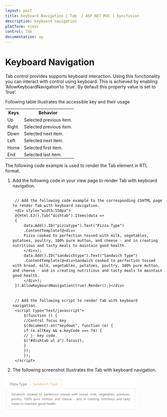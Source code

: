 ```yaml
---
layout: post
title: Keyboard Navigation | Tab  | ASP.NET MVC | Syncfusion
description: keyboard navigation
platform: ejmvc
control: Tab 
documentation: ug
---
```


# Keyboard Navigation

Tab control provides supports keyboard interaction. Using this functionality you can interact with control using keyboard. This is achieved by enabling ‘AllowKeyboardNavigation’to ‘true’. By default this property value is set to ‘true’.

Following table illustrates the accessible key and their usage

<table>
<tr>
<th>
Keys</th><th>
Behavior</th></tr>
<tr>
<td>
Up</td><td>
Selected previous item.</td></tr>
<tr>
<td>
Right</td><td>
Selected previous item.</td></tr>
<tr>
<td>
Down</td><td>
Selected next item.</td></tr>
<tr>
<td>
Left</td><td>
Selected next item.</td></tr>
<tr>
<td>
Home</td><td>
Selected first item.</td></tr>
<tr>
<td>
End</td><td>
Selected last item.</td></tr>
</table>
The following code example is used to render the Tab element in RTL format. 

1. Add the following code in your view page to render Tab with keyboard navigation.

   ~~~ cshtml
   
	// Add the following code example to the corresponding CSHTML page to render Tab with keyboard navigation.
	<div style="width:550px"> 
	@{Html.EJ().Tab("dishtab").Items(data => 
	{               
		data.Add().ID("pizzatype").Text("Pizza Type")   
		.ContentTemplate(@<div>             
		Pizza cooked to perfection tossed with milk, vegetables, potatoes, poultry, 100% pure mutton, and cheese - and in creating nutritious and tasty meals to maintain good health. 
		</div>);  
		data.Add().ID("sandwichtype").Text("Sandwich Type")     
		.ContentTemplate(@<div>Sandwich cooked to perfection tossed with bread, milk, vegetables, potatoes, poultry, 100% pure mutton, and cheese - and in creating nutritious and tasty meals to maintain good health. 
		</div>);       
	}).AllowKeyboardNavigation(true).Render();}</div>


	// Add the following script to render Tab with keyboard navigation.
	<script type="text/javascript">
		$(function () { 
		//Control focus key 
		$(document).on("keydown", function (e) { 
		if (e.altKey && e.keyCode === 74) {  
		// j- key code.          
		$("#dishtab ul a").focus();
		}       
		});    
		});
	</script>

   ~~~
   




2. The following screenshot illustrates the Tab with keyboard navigation.

![](Keyboard-Navigation_images/Keyboard-Navigation_img1.png)




